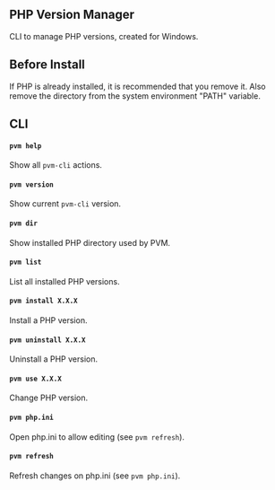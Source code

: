 ## PHP Version Manager
CLI to manage PHP versions, created for Windows.

## Before Install
If PHP is already installed, it is recommended that you remove it. Also remove the directory from the system environment "PATH" variable.

## CLI
#### `pvm help`
Show all `pvm-cli` actions.

#### `pvm version`
Show current `pvm-cli` version.

#### `pvm dir`
Show installed PHP directory used by PVM.

#### `pvm list`
List all installed PHP versions.

#### `pvm install X.X.X`
Install a PHP version.

#### `pvm uninstall X.X.X`
Uninstall a PHP version.

#### `pvm use X.X.X`
Change PHP version.

#### `pvm php.ini`
Open php.ini to allow editing (see `pvm refresh`).

#### `pvm refresh`
Refresh changes on php.ini (see `pvm php.ini`).
